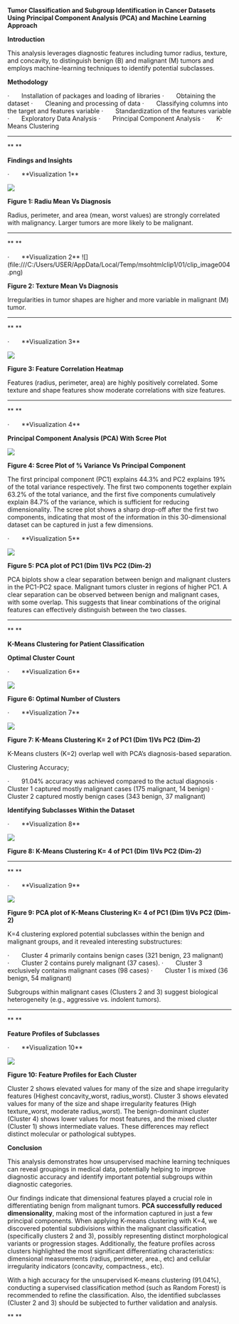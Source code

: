 **Tumor Classification and Subgroup Identification in Cancer Datasets Using Principal Component Analysis (PCA) and Machine Learning Approach**

**Introduction**

This analysis leverages diagnostic features including tumor radius, texture, and concavity, to distinguish benign (B) and malignant (M) tumors and employs machine-learning techniques to identify potential subclasses.

**Methodology**

<!--[if !supportLists]-->·       <!--[endif]-->Installation of packages and loading of libraries

<!--[if !supportLists]-->·       <!--[endif]-->Obtaining the dataset

<!--[if !supportLists]-->·       <!--[endif]-->Cleaning and processing of data

<!--[if !supportLists]-->·       <!--[endif]-->Classifying columns into the target and features variable

<!--[if !supportLists]-->·       <!--[endif]-->Standardization of the features variable

<!--[if !supportLists]-->·       <!--[endif]-->Exploratory Data Analysis

<!--[if !supportLists]-->·       <!--[endif]-->Principal Component Analysis

<!--[if !supportLists]-->·       <!--[endif]-->K-Means Clustering

****

** **

**Findings and Insights**

<!--[if !supportLists]-->·       <!--[endif]-->**Visualization 1**

**<!--[if gte vml 1]><v:shapetype
 id="_x0000_t75" coordsize="21600,21600" o:spt="75" o:preferrelative="t"
 path="m@4@5l@4@11@9@11@9@5xe" filled="f" stroked="f">
 <v:stroke joinstyle="miter"/>
 <v:formulas>
  <v:f eqn="if lineDrawn pixelLineWidth 0"/>
  <v:f eqn="sum @0 1 0"/>
  <v:f eqn="sum 0 0 @1"/>
  <v:f eqn="prod @2 1 2"/>
  <v:f eqn="prod @3 21600 pixelWidth"/>
  <v:f eqn="prod @3 21600 pixelHeight"/>
  <v:f eqn="sum @0 0 1"/>
  <v:f eqn="prod @6 1 2"/>
  <v:f eqn="prod @7 21600 pixelWidth"/>
  <v:f eqn="sum @8 21600 0"/>
  <v:f eqn="prod @7 21600 pixelHeight"/>
  <v:f eqn="sum @10 21600 0"/>
 </v:formulas>
 <v:path o:extrusionok="f" gradientshapeok="t" o:connecttype="rect"/>
 <o:lock v:ext="edit" aspectratio="t"/>
</v:shapetype><v:shape id="Picture_x0020_1" o:spid="_x0000_i1034" type="#_x0000_t75"
 style='width:342pt;height:219pt;visibility:visible;mso-wrap-style:square'>
 <v:imagedata src="file:///C:/Users/USER/AppData/Local/Temp/msohtmlclip1/01/clip_image001.emz"
  o:title="" croptop="2618f" cropbottom="20303f" cropright="22450f"/>
</v:shape><![endif]--><!--[if !vml]-->![](file:///C:/Users/USER/AppData/Local/Temp/msohtmlclip1/01/clip_image002.png)<!--[endif]-->**

**Figure 1: Radiu Mean Vs Diagnosis**

Radius, perimeter, and area (mean, worst values) are strongly correlated with malignancy. Larger tumors are more likely to be malignant.

****

** **

<!--[if !supportLists]-->·       <!--[endif]-->**Visualization 2**

<!--[if gte vml 1]><v:shape id="Picture_x0020_2" o:spid="_x0000_i1033"
 type="#_x0000_t75" style='width:355pt;height:221.5pt;visibility:visible;
 mso-wrap-style:square'>
 <v:imagedata src="file:///C:/Users/USER/AppData/Local/Temp/msohtmlclip1/01/clip_image003.emz"
  o:title="" croptop="2448f" cropbottom="21242f" cropright="22181f"/>
</v:shape><![endif]--><!--[if !vml]-->![](file:///C:/Users/USER/AppData/Local/Temp/msohtmlclip1/01/clip_image004.png)<!--[endif]-->

**Figure 2: Texture Mean Vs Diagnosis**

Irregularities in tumor shapes are higher and more variable in malignant (M) tumor.

****

** **

<!--[if !supportLists]-->·       <!--[endif]-->**Visualization 3**

**<!--[if gte vml 1]><v:shape
 id="Picture_x0020_3" o:spid="_x0000_i1032" type="#_x0000_t75" style='width:331.5pt;
 height:249.5pt;visibility:visible;mso-wrap-style:square'>
 <v:imagedata src="file:///C:/Users/USER/AppData/Local/Temp/msohtmlclip1/01/clip_image005.emz"
  o:title="" croptop="1652f" cropbottom="16149f" cropright="24534f"/>
</v:shape><![endif]--><!--[if !vml]-->![](file:///C:/Users/USER/AppData/Local/Temp/msohtmlclip1/01/clip_image006.png)<!--[endif]-->**

**Figure 3: Feature Correlation Heatmap**

Features (radius, perimeter, area) are highly positively correlated. Some texture and shape features show moderate correlations with size features.

****

** **

<!--[if !supportLists]-->·       <!--[endif]-->**Visualization 4**

**Principal Component Analysis (PCA) With Scree Plot**

**<!--[if gte vml 1]><v:shape
 id="Picture_x0020_4" o:spid="_x0000_i1031" type="#_x0000_t75" style='width:312pt;
 height:197pt;visibility:visible;mso-wrap-style:square'>
 <v:imagedata src="file:///C:/Users/USER/AppData/Local/Temp/msohtmlclip1/01/clip_image007.emz"
  o:title="" croptop="2392f" cropbottom="20515f" cropright="21845f"/>
</v:shape><![endif]--><!--[if !vml]-->![](file:///C:/Users/USER/AppData/Local/Temp/msohtmlclip1/01/clip_image008.png)<!--[endif]-->**

**Figure 4: Scree Plot of % Variance Vs Principal Component**

The first principal component (PC1) explains 44.3% and PC2 explains 19% of the total variance respectively. The first two components together explain 63.2% of the total variance, and the first five components cumulatively explain 84.7% of the variance, which is sufficient for reducing dimensionality. The scree plot shows a sharp drop-off after the first two components, indicating that most of the information in this 30-dimensional dataset can be captured in just a few dimensions.

<!--[if !supportLists]-->·       <!--[endif]-->**Visualization 5**

**<!--[if gte vml 1]><v:shape
 id="Picture_x0020_5" o:spid="_x0000_i1030" type="#_x0000_t75" style='width:326.5pt;
 height:221pt;visibility:visible;mso-wrap-style:square'>
 <v:imagedata src="file:///C:/Users/USER/AppData/Local/Temp/msohtmlclip1/01/clip_image009.emz"
  o:title="" cropbottom="18640f" cropright="20770f"/>
</v:shape><![endif]--><!--[if !vml]-->![](file:///C:/Users/USER/AppData/Local/Temp/msohtmlclip1/01/clip_image010.png)<!--[endif]-->**

**Figure 5: PCA plot of PC1 (Dim 1)Vs PC2 (Dim-2)**

PCA biplots show a clear separation between benign and malignant clusters in the PC1-PC2 space. Malignant tumors cluster in regions of higher PC1. A clear separation can be observed between benign and malignant cases, with some overlap. This suggests that linear combinations of the original features can effectively distinguish between the two classes.

****

** **

**K-Means Clustering for Patient Classification**

**Optimal Cluster Count**

<!--[if !supportLists]-->·       <!--[endif]-->**Visualization 6**

**<!--[if gte vml 1]><v:shape
 id="Picture_x0020_6" o:spid="_x0000_i1029" type="#_x0000_t75" style='width:348pt;
 height:211.5pt;visibility:visible;mso-wrap-style:square'>
 <v:imagedata src="file:///C:/Users/USER/AppData/Local/Temp/msohtmlclip1/01/clip_image011.emz"
  o:title="" croptop="3142f" cropbottom="20409f" cropright="20905f"/>
</v:shape><![endif]--><!--[if !vml]-->![](file:///C:/Users/USER/AppData/Local/Temp/msohtmlclip1/01/clip_image012.png)<!--[endif]-->**

**Figure 6: Optimal Number of Clusters**

<!--[if !supportLists]-->·       <!--[endif]-->**Visualization 7**

**<!--[if gte vml 1]><v:shape
 id="Picture_x0020_7" o:spid="_x0000_i1028" type="#_x0000_t75" style='width:343pt;
 height:209pt;visibility:visible;mso-wrap-style:square'>
 <v:imagedata src="file:///C:/Users/USER/AppData/Local/Temp/msohtmlclip1/01/clip_image013.emz"
  o:title="" croptop="2480f" cropbottom="19891f" cropright="19690f"/>
</v:shape><![endif]--><!--[if !vml]-->![](file:///C:/Users/USER/AppData/Local/Temp/msohtmlclip1/01/clip_image014.png)<!--[endif]-->**

**Figure 7: K-Means Clustering K= 2 of PC1 (Dim 1)Vs PC2 (Dim-2)**

K-Means clusters (K=2) overlap well with PCA’s diagnosis-based separation.

Clustering Accuracy;

<!--[if !supportLists]-->·       <!--[endif]-->91.04% accuracy was achieved compared to the actual diagnosis

<!--[if !supportLists]-->·       <!--[endif]-->Cluster 1 captured mostly malignant cases (175 malignant, 14 benign)

<!--[if !supportLists]-->·       <!--[endif]-->Cluster 2 captured mostly benign cases (343 benign, 37 malignant)

**Identifying Subclasses Within the Dataset**

<!--[if !supportLists]-->·       <!--[endif]-->**Visualization 8**

**<!--[if gte vml 1]><v:shape
 id="Picture_x0020_8" o:spid="_x0000_i1027" type="#_x0000_t75" style='width:342.5pt;
 height:218pt;visibility:visible;mso-wrap-style:square'>
 <v:imagedata src="file:///C:/Users/USER/AppData/Local/Temp/msohtmlclip1/01/clip_image015.emz"
  o:title="" croptop="2389f" cropbottom="19787f" cropright="21442f"/>
</v:shape><![endif]--><!--[if !vml]-->![](file:///C:/Users/USER/AppData/Local/Temp/msohtmlclip1/01/clip_image016.png)<!--[endif]-->**

**Figure 8: K-Means Clustering K= 4 of PC1 (Dim 1)Vs PC2 (Dim-2)**

****

** **

<!--[if !supportLists]-->·       <!--[endif]-->**Visualization 9**

**<!--[if gte vml 1]><v:shape
 id="Picture_x0020_9" o:spid="_x0000_i1026" type="#_x0000_t75" style='width:339.5pt;
 height:222.5pt;visibility:visible;mso-wrap-style:square'>
 <v:imagedata src="file:///C:/Users/USER/AppData/Local/Temp/msohtmlclip1/01/clip_image017.emz"
  o:title="" cropbottom="19787f" cropright="20434f"/>
</v:shape><![endif]--><!--[if !vml]-->![](file:///C:/Users/USER/AppData/Local/Temp/msohtmlclip1/01/clip_image018.png)<!--[endif]-->**

**Figure 9: PCA plot of K-Means Clustering K= 4 of PC1 (Dim 1)Vs PC2 (Dim-2)**

K=4 clustering explored potential subclasses within the benign and malignant groups, and it revealed interesting substructures:

<!--[if !supportLists]-->·       <!--[endif]-->Cluster 4 primarily contains benign cases (321 benign, 23 malignant)

<!--[if !supportLists]-->·       <!--[endif]-->Cluster 2 contains purely malignant (37 cases).

<!--[if !supportLists]-->·       <!--[endif]-->Cluster 3 exclusively contains malignant cases (98 cases)

<!--[if !supportLists]-->·       <!--[endif]-->Cluster 1 is mixed (36 benign, 54 malignant)

Subgroups within malignant cases (Clusters 2 and 3) suggest biological heterogeneity (e.g., aggressive vs. indolent tumors).

****

** **

**Feature Profiles of Subclasses**

<!--[if !supportLists]-->·       <!--[endif]-->**Visualization 10**

**<!--[if gte vml 1]><v:shape
 id="Picture_x0020_10" o:spid="_x0000_i1025" type="#_x0000_t75" style='width:336pt;
 height:210pt;visibility:visible;mso-wrap-style:square'>
 <v:imagedata src="file:///C:/Users/USER/AppData/Local/Temp/msohtmlclip1/01/clip_image019.emz"
  o:title="" croptop="2346f" cropbottom="20405f" cropright="21308f"/>
</v:shape><![endif]--><!--[if !vml]-->![](file:///C:/Users/USER/AppData/Local/Temp/msohtmlclip1/01/clip_image020.png)<!--[endif]-->**

**Figure 10: Feature Profiles for Each Cluster**

Cluster 2 shows elevated values for many of the size and shape irregularity features (Highest concavity\_worst, radius\_worst). Cluster 3 shows elevated values for many of the size and shape irregularity features (High texture\_worst, moderate radius\_worst). The benign-dominant cluster (Cluster 4) shows lower values for most features, and the mixed cluster (Cluster 1) shows intermediate values. These differences may reflect distinct molecular or pathological subtypes.

**Conclusion**

This analysis demonstrates how unsupervised machine learning techniques can reveal groupings in medical data, potentially helping to improve diagnostic accuracy and identify important potential subgroups within diagnostic categories.

Our findings indicate that dimensional features played a crucial role in differentiating benign from malignant tumors. **PCA successfully reduced dimensionality**, making most of the information captured in just a few principal components. When applying K-means clustering with K=4, we discovered potential subdivisions within the malignant classification (specifically clusters 2 and 3), possibly representing distinct morphological variants or progression stages. Additionally, the feature profiles across clusters highlighted the most significant differentiating characteristics: dimensional measurements (radius, perimeter, area., etc) and cellular irregularity indicators (concavity, compactness., etc).

With a high accuracy for the unsupervised K-means clustering (91.04%), conducting a supervised classification method (such as Random Forest) is recommended to refine the classification. Also, the identified subclasses (Cluster 2 and 3) should be subjected to further validation and analysis.

** **
